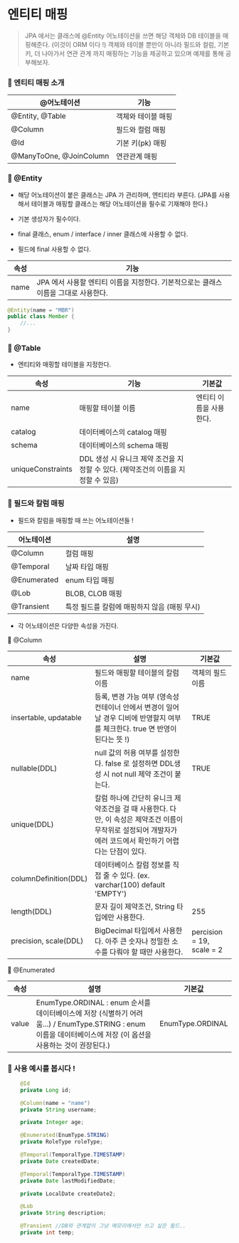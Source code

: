 # 엔티티 매핑

> JPA 에서는 클래스에 @Entity 어노테이션을 쓰면 해당 객체와 DB 테이블을 매핑해준다. (이것이 ORM 이다 !) 객체와 테이블 뿐만이 아니라 필드와 컬럼, 기본 키, 더 나아가서 연관 관계 까지 매핑하는 기능을 제공하고 있으며 예제를 통해 공부해보자.

### 🧩 엔티티 매핑 소개

| @어노테이션             | 기능               |
| ----------------------- | ------------------ |
| @Entity, @Table         | 객체와 테이블 매핑 |
| @Column                 | 필드와 컬럼 매핑   |
| @Id                     | 기본 키(pk) 매핑   |
| @ManyToOne, @JoinColumn | 연관관계 매핑      |

### 🧩 @Entity

- 해당 어노테이션이 붙은 클래스는 JPA 가 관리하며, 엔티티라 부른다. (JPA를 사용해서 테이블과 매핑할 클래스는 해당 어노테이션을 필수로 기재해야 한다.)

- 기본 생성자가 필수이다.

- final 클래스, enum / interface / inner 클래스에 사용할 수 없다.

- 필드에 final 사용할 수 없다.

| 속성 | 기능                                                                                |
| ---- | ----------------------------------------------------------------------------------- |
| name | JPA 에서 사용할 엔티티 이름을 지정한다. 기본적으로는 클래스 이름을 그대로 사용한다. |

```java
@Entity(name = "MBR")
public class Member {
    //...
}
```

### 🧩 @Table

- 엔티티와 매핑할 테이블을 지정한다.

| 속성              | 기능                                                                              | 기본값                  |
| ----------------- | --------------------------------------------------------------------------------- | ----------------------- |
| name              | 매핑할 테이블 이름                                                                | 엔티티 이름을 사용한다. |
| catalog           | 데이터베이스의 catalog 매핑                                                       |
| schema            | 데이터베이스의 schema 매핑                                                        |
| uniqueConstraints | DDL 생성 시 유니크 제약 조건을 지정할 수 있다. (제약조건의 이름을 지정할 수 있음) |

### 🧩 필드와 칼럼 매핑

- 필드와 칼럼을 매핑할 때 쓰는 어노테이션들 !

| 어노테이션  | 설명                                         |
| ----------- | -------------------------------------------- |
| @Column     | 컬럼 매핑                                    |
| @Temporal   | 날짜 타입 매핑                               |
| @Enumerated | enum 타입 매핑                               |
| @Lob        | BLOB, CLOB 매핑                              |
| @Transient  | 특정 필드를 칼럼에 매핑하지 않음 (매핑 무시) |

- 각 어노테이션은 다양한 속성을 가진다.

🍥 @Column

| 속성                  | 설명                                                                                                                                                         | 기본값                    |
| --------------------- | ------------------------------------------------------------------------------------------------------------------------------------------------------------ | ------------------------- |
| name                  | 필드와 매핑할 테이블의 칼럼 이름                                                                                                                             | 객체의 필드 이름          |
| insertable, updatable | 등록, 변경 가능 여부 (영속성 컨테이너 안에서 변경이 일어날 경우 디비에 반영할지 여부를 체크한다. true 면 반영이 된다는 뜻 !)                                 | TRUE                      |
| nullable(DDL)         | null 값의 허용 여부를 설정한다. false 로 설정하면 DDL생성 시 not null 제약 조건이 붙는다.                                                                    | TRUE                      |
| unique(DDL)           | 칼럼 하나에 간단히 유니크 제약조건을 걸 때 사용한다. 다만, 이 속성은 제약조건 이름이 무작위로 설정되어 개발자가 에러 코드에서 확인하기 어렵다는 단점이 있다. |
| columnDefinition(DDL) | 데이터베이스 칼럼 정보를 직접 줄 수 있다. (ex. varchar(100) default 'EMPTY')                                                                                 |
| length(DDL)           | 문자 길이 제약조건, String 타입에만 사용한다.                                                                                                                | 255                       |
| precision, scale(DDL) | BigDecimal 타입에서 사용한다. 아주 큰 숫자나 정밀한 소수를 다뤄야 할 때만 사용한다.                                                                          | percision = 19, scale = 2 |

🍥 @Enumerated

| 속성  | 설명                                                                                                                                                            | 기본값           |
| ----- | --------------------------------------------------------------------------------------------------------------------------------------------------------------- | ---------------- |
| value | EnumType.ORDINAL : enum 순서를 데이터베이스에 저장 (식별하기 어려움...) / EnumType.STRING : enum 이름을 데이터베이스에 저장 (이 옵션을 사용하는 것이 권장된다.) | EnumType.ORDINAL |

### 🍥 사용 예시를 봅시다 !

```java
    @Id
    private Long id;

    @Column(name = "name")
    private String username;

    private Integer age;

    @Enumerated(EnumType.STRING)
    private RoleType roleType;

    @Temporal(TemporalType.TIMESTAMP)
    private Date createdDate;

    @Temporal(TemporalType.TIMESTAMP)
    private Date lastModifiedDate;

    private LocalDate createDate2;

    @Lob
    private String description;

    @Transient //DB와 관계없이 그냥 메모리에서만 쓰고 싶은 필드..
    private int temp;
```
